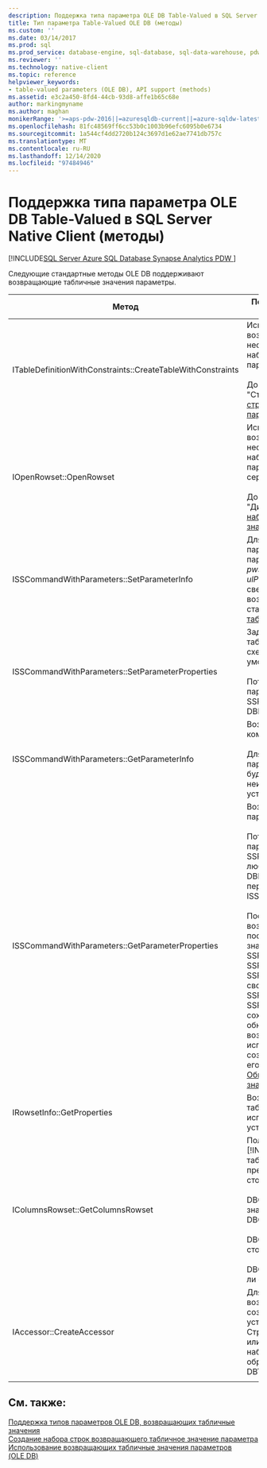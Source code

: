 ```yaml
---
description: Поддержка типа параметра OLE DB Table-Valued в SQL Server Native Client (методы)
title: Тип параметра Table-Valued OLE DB (методы)
ms.custom: ''
ms.date: 03/14/2017
ms.prod: sql
ms.prod_service: database-engine, sql-database, sql-data-warehouse, pdw
ms.reviewer: ''
ms.technology: native-client
ms.topic: reference
helpviewer_keywords:
- table-valued parameters (OLE DB), API support (methods)
ms.assetid: e3c2a450-8fd4-44cb-93d8-affe1b65c68e
author: markingmyname
ms.author: maghan
monikerRange: '>=aps-pdw-2016||=azuresqldb-current||=azure-sqldw-latest||>=sql-server-2016||>=sql-server-linux-2017||=azuresqldb-mi-current'
ms.openlocfilehash: 81fc48569ff6cc53b0c1003b96efc6095b0e6734
ms.sourcegitcommit: 1a544cf4dd2720b124c3697d1e62ae7741db757c
ms.translationtype: MT
ms.contentlocale: ru-RU
ms.lasthandoff: 12/14/2020
ms.locfileid: "97484946"
---
```

# <a name="ole-db-table-valued-parameter-type-support-in-sql-server-native-client-methods"></a>Поддержка типа параметра OLE DB Table-Valued в SQL Server Native Client (методы)
[!INCLUDE[SQL Server Azure SQL Database Synapse Analytics PDW ](../../includes/applies-to-version/sql-asdb-asdbmi-asa-pdw.md)]

  Следующие стандартные методы OLE DB поддерживают возвращающие табличные значения параметры.  
  
|Метод|Поддержка возвращающих табличные значения параметров|  
|------------|-------------------------------------|  
|ITableDefinitionWithConstraints::CreateTableWithConstraints|Используется при наличии сведений о типе возвращающего табличное значение параметра и необходимости создания экземпляра объекта набора строк возвращающего табличное значение параметра на основе сведений о типе.<br /><br /> Дополнительные сведения вы найдете в разделе "Статический сценарий" статьи [о создании набора строк для возвращающего табличные значения параметра](../../relational-databases/native-client-ole-db-table-valued-parameters/table-valued-parameter-rowset-creation.md).|  
|IOpenRowset::OpenRowset|Используется при отсутствии сведений о типе возвращающего табличное значение параметра и необходимости создания экземпляра объекта набора строк возвращающего табличное значение параметра на основе метаданных, полученных от сервера.<br /><br /> Дополнительные сведения вы найдете в разделе "Динамический сценарий" статьи [о создании набора строк для возвращающего табличные значения параметра](../../relational-databases/native-client-ole-db-table-valued-parameters/table-valued-parameter-rowset-creation.md).|  
|ISSCommandWithParameters::SetParameterInfo|Для указания возвращающего табличное значение параметра команды потребитель указывает тип параметра "table" или "DBTYPE_TABLE" в элементе *pwszName* структуры DBPARAMBINDINFO. *ulParamSize* имеет значение ~0. Дополнительные сведения см. в разделе "Спецификация возвращающих табличные значения параметров" статьи [о выполнении команд с возвращающим табличные значения параметром](../../relational-databases/native-client-ole-db-table-valued-parameters/executing-commands-containing-table-valued-parameters.md).|  
|ISSCommandWithParameters::SetParameterProperties|Задает свойства, определенные для возвращающих табличные значения параметров, например имя схемы, имя типа, порядок столбца и столбцы по умолчанию.<br /><br /> Потребитель указывает порядковый номер параметра в элементе *iOrdinal* структуры SSPARAMPROPS. Запрошенный набор свойств — DBPROPSET_SQLSERVERPARAMETER.|  
|ISSCommandWithParameters::GetParameterInfo|Возвращает типы всех параметров в указанную команду.<br /><br /> Для возвращающих табличные значения параметров поле *wType* в структуре DBPARAMINFO будет иметь тип DBTYPE_TABLE. Для определения неизвестной длины поле *ulParamSize* будет установлено в значение ~0.|  
|ISSCommandWithParameters::GetParameterProperties|Возвращает дополнительные сведения о типе для параметров типа DBTYPE_TABLE.<br /><br /> Потребитель указывает порядковый номер параметра в элементе *iOrdinal* структуры SSPARAMPROPS. Потребитель может запросить любое свойство из набора свойств DBPROPSET_SQLSERVERPARAMETER, которые перечислены в ISSCommandWithParameters::SetParameterProperties.<br /><br /> Поскольку потребителю неизвестен тип возвращающего табличное значение параметра, поставщик должен установить правильные значения свойств SSPROP_PARAM_TYPE_TYPENAME, SSPROP_PARAM_TYPE_SCHEMANAME и SSPROP_PARAM_TYPE_CATALOGNAME. Оставшиеся свойства, SSPROP_PARAM_TABLE_DEFAULT_COLUMNS и SSPROP_PARAM_TABLE_COLUMN_SORT_ORDER, сохранят значения по умолчанию. После обнаружения потребителем имени типа возвращающего табличное значение параметра он использует метод IOpenRowset::OpenRowset для создания экземпляра этого параметра, указав имя его типа. Дополнительные сведения см. в статье [Обнаружение типа возвращающего табличное значение параметра](../../relational-databases/native-client-ole-db-table-valued-parameters/table-valued-parameter-type-discovery.md).|  
|IRowsetInfo::GetProperties|Возвращает свойства набора строк возвращающего табличное значение параметра. Потребитель может использовать эти параметры для оптимальной установки привязок.|  
|IColumnsRowset::GetColumnsRowset|Получает метаданные о таблице [!INCLUDE[ssNoVersion](../../includes/ssnoversion-md.md)]. Для возвращающих табличные значения параметров этот же интерфейс предоставляет подробные метаданные о каждом столбце, например:<br /><br /> DBCOLUMN_FLAGS обозначает допустимость значений типа NULL в бите DBCOLUMNFLAGS_ISNULLABLE;<br /><br /> DBCOLUMN_ISUNIQUE обозначает, является ли столбец столбцом идентификаторов;<br /><br /> DBCOLUMN_COMPUTEMODE обозначает, является ли столбец вычисляемым.|  
|IAccessor::CreateAccessor|Для привязки объекта набора строк возвращающего табличное значение параметра создается метод доступа с элементом *wType*, установленным в значение DBTYPE_TABLE. Структура DBOBJECT будет содержать IID_IRowset или любой другой допустимый интерфейс объекта набора строк в элементе *iid*. Оставшиеся поля обрабатываются тем же способом, как и DBTYPE_IUNKNOWN.|  
|||

## <a name="see-also"></a>См. также:  
 [Поддержка типов параметров OLE DB, возвращающих табличные значения](../../relational-databases/native-client-ole-db-table-valued-parameters/ole-db-table-valued-parameter-type-support.md)   
 [Создание набора строк возвращающего табличное значение параметра](../../relational-databases/native-client-ole-db-table-valued-parameters/table-valued-parameter-rowset-creation.md)   
 [Использование возвращающих табличные значения параметров &#40;OLE DB&#41;](../../relational-databases/native-client-ole-db-how-to/use-table-valued-parameters-ole-db.md)  
  
  
